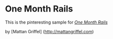 # One Month Rails

This is the pinteresting sample for
[*One Month Rails*](http://onemonthrails.com)

by [Mattan Griffel] (http://mattangriffel.com)